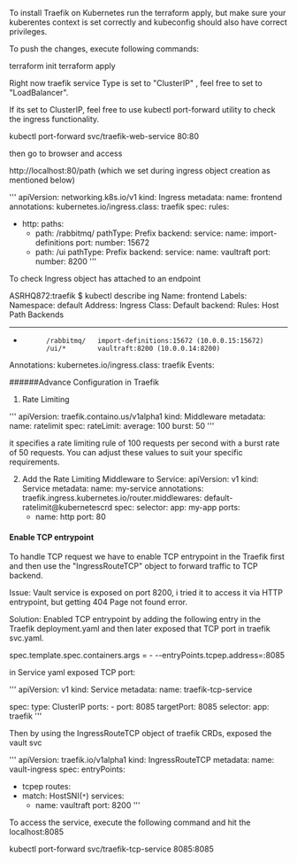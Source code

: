 To install Traefik on Kubernetes run the terraform apply, but make sure your kuberentes context is set correctly and kubeconfig should also have correct privileges.

To push the changes, execute following commands:

  terraform init
  terraform apply

Right now traefik service Type is set to "ClusterIP" , feel free to set to "LoadBalancer". 

If its set to ClusterIP, feel free to use kubectl port-forward utility to check the ingress functionality.

  kubectl port-forward svc/traefik-web-service 80:80

then go to browser and access

  http://localhost:80/path (which we set during ingress object creation as mentioned below)

'''
apiVersion: networking.k8s.io/v1
kind: Ingress
metadata:
  name: frontend
  annotations:
    kubernetes.io/ingress.class: traefik
spec:
  rules:
  - http:
      paths:
      - path: /rabbitmq/
        pathType: Prefix
        backend:
          service:
            name: import-definitions
            port:
              number: 15672
      - path: /ui
        pathType: Prefix
        backend:
          service:
            name: vaultraft
            port:
              number: 8200
'''

To check Ingress object has attached to an endpoint

ASRHQ872:traefik $ kubectl describe ing
Name:             frontend
Labels:           <none>
Namespace:        default
Address:
Ingress Class:    <none>
Default backend:  <default>
Rules:
  Host        Path  Backends
  ----        ----  --------
  *
              /rabbitmq/   import-definitions:15672 (10.0.0.15:15672)
              /ui/*        vaultraft:8200 (10.0.0.14:8200)
Annotations:  kubernetes.io/ingress.class: traefik
Events:       <none>


######Advance Configuration in Traefik

1. Rate Limiting

'''
apiVersion: traefik.containo.us/v1alpha1
kind: Middleware
metadata:
  name: ratelimit
spec:
  rateLimit:
    average: 100
    burst: 50
'''

it specifies a rate limiting rule of 100 requests per second with a burst rate of 50 requests. You can adjust these values to suit your specific requirements.

2. Add the Rate Limiting Middleware to Service:
 apiVersion: v1
kind: Service
metadata:
  name: my-service
  annotations:
    traefik.ingress.kubernetes.io/router.middlewares: default-ratelimit@kubernetescrd
spec:
  selector:
    app: my-app
  ports:
    - name: http
      port: 80

#### Enable TCP entrypoint

To handle TCP request we have to enable TCP entrypoint in the Traefik first and then use the "IngressRouteTCP" object to forward traffic to TCP backend.

Issue: Vault service is exposed on port 8200, i tried it to access it via HTTP entrypoint, but getting 404 Page not found error.

Solution: Enabled TCP entrypoint by adding the following entry in the Traefik deployment.yaml and then later exposed that TCP port in traefik svc.yaml.

spec.template.spec.containers.args =  - --entryPoints.tcpep.address=:8085

in Service yaml exposed TCP port:

'''
apiVersion: v1
kind: Service
metadata:
  name: traefik-tcp-service

spec:
  type: ClusterIP
  ports:
    - port: 8085
      targetPort: 8085
  selector:
    app: traefik
'''

Then by using the IngressRouteTCP object of traefik CRDs, exposed the vault svc

'''
apiVersion: traefik.io/v1alpha1
kind: IngressRouteTCP
metadata:
  name: vault-ingress
spec:
  entryPoints:
  - tcpep
  routes:
  - match: HostSNI(`*`)
    services:
    - name: vaultraft
      port: 8200
'''

To access the service, execute the following command and hit the localhost:8085

  kubectl port-forward svc/traefik-tcp-service 8085:8085
